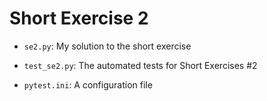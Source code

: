 # Short Exercise 2

- `se2.py`: My solution to the short exercise

- `test_se2.py`: The automated tests for Short Exercises #2

- `pytest.ini`: A configuration file

